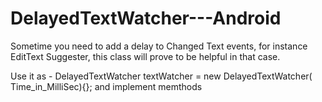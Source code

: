# DelayedTextWatcher---Android

Sometime you need to add a delay to Changed Text events,
for instance EditText Suggester, this class will prove to be helpful in that case.

Use it as -
DelayedTextWatcher textWatcher = new DelayedTextWatcher( Time_in_MilliSec){};
and implement memthods 
